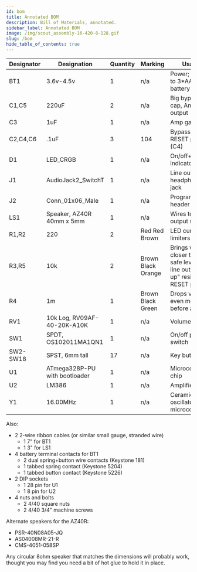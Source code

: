 ```yaml
---
id: bom
title: Annotated BOM
description: Bill of Materials, annotated.
sidebar_label: Annotated BOM
image: /img/scout_assembly-16-420-8-128.gif
slug: /bom
hide_table_of_contents: true
---
```


| Designator | Designation                   | Quantity | Marking            | Usage                                                                                 |
| ---------- | ----------------------------- | -------- | ------------------ | ------------------------------------------------------------------------------------- |
| BT1        | 3.6v-4.5v                     | 1        | n/a                | Power; wires to 3\*AAA battery pack                                                   |
| C1,C5      | 220uF                         | 2        | n/a                | Big bypass cap, Amp output                                                            |
| C3         | 1uF                           | 1        | n/a                | Amp gain                                                                              |
| C2,C4,C6   | .1uF                          | 3        | 104                | Bypass caps, RESET pin cap (C4)                                                       |
| D1         | LED_CRGB                      | 1        | n/a                | On/off+playing indicators                                                             |
| J1         | AudioJack2_SwitchT            | 1        | n/a                | Line out headphone jack                                                               |
| J2         | Conn_01x06_Male               | 1        | n/a                | Programming header                                                                    |
| LS1        | Speaker, AZ40R 40mm x 5mm     | 1        | n/a                | Wires to output speaker                                                               |
| R1,R2      | 220                           | 2        | Red Red Brown      | LED current limiters                                                                  |
| R3,R5      | 10k                           | 2        | Brown Black Orange | Brings volume closer to ear-safe level for line out, "pull up" resistor for RESET pin |
| R4         | 1m                            | 1        | Brown Black Green  | Drops volume even more before amp                                                     |
| RV1        | 10k Log, RV09AF-40-20K-A10K   | 1        | n/a                | Volume control                                                                        |
| SW1        | SPDT, OS102011MA1QN1          | 1        | n/a                | On/off power switch                                                                   |
| SW2-SW18   | SPST, 6mm tall                | 17       | n/a                | Key buttons                                                                           |
| U1         | ATmega328P-PU with bootloader | 1        | n/a                | Microcontroller chip                                                                  |
| U2         | LM386                         | 1        | n/a                | Amplifier chip                                                                        |
| Y1         | 16.00MHz                      | 1        | n/a                | Ceramic oscillator for microcontroller                                                |

Also:

- 2 2-wire ribbon cables (or similar small gauge, stranded wire)
  - 1 7" for BT1
  - 1 3" for LS1
- 4 battery terminal contacts for BT1
  - 2 dual spring+button wire contacts (Keystone 181)
  - 1 tabbed spring contact (Keystone 5204)
  - 1 tabbed button contact (Keystone 5226)
- 2 DIP sockets
  - 1 28 pin for U1
  - 1 8 pin for U2
- 4 nuts and bolts
  - 2 4/40 square nuts
  - 2 4/40 3/4" machine screws

Alternate speakers for the AZ40R:

- PSR-40N08A05-JQ
- AS04008MR-21-R
- CMS-4051-058SP

Any circular 8ohm speaker that matches the dimensions will probably work, thought you may find you need a bit of hot glue to hold it in place.

